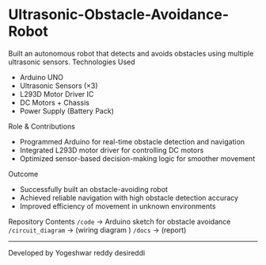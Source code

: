 # Ultrasonic-Obstacle-Avoidance-Robot
Built an autonomous robot that detects and avoids obstacles using multiple ultrasonic sensors.
Technologies Used
- Arduino UNO
- Ultrasonic Sensors (×3)
- L293D Motor Driver IC
- DC Motors + Chassis
- Power Supply (Battery Pack)

 Role & Contributions
- Programmed Arduino for real-time obstacle detection and navigation
- Integrated L293D motor driver for controlling DC motors
- Optimized sensor-based decision-making logic for smoother movement

Outcome
- Successfully built an obstacle-avoiding robot
- Achieved reliable navigation with high obstacle detection accuracy
- Improved efficiency of movement in unknown environments

 Repository Contents
 `/code` → Arduino sketch for obstacle avoidance
 `/circuit_diagram` → (wiring diagram )
 `/docs` → (report)



---
 Developed by Yogeshwar reddy desireddi
